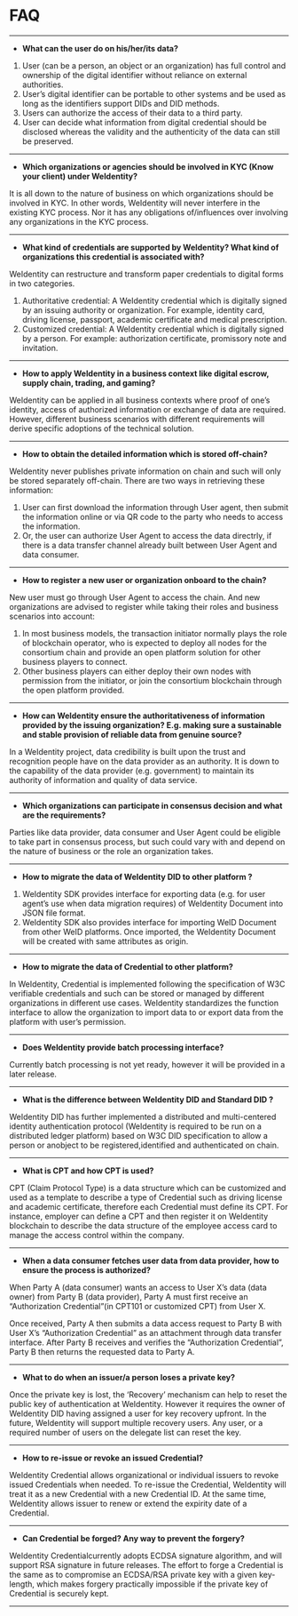# FAQ

---

- **What can the user do on his/her/its data?**

1. User (can be a person, an object or an organization) has full control and ownership of the digital identifier without reliance on external authorities.
2. User’s digital identifier can be portable to other systems and be used as long as the identifiers support DIDs and DID methods.
3. Users can authorize the access of their data to a third party.
4. User can decide what information from digital credential should be disclosed whereas the validity and the authenticity of the data can still be preserved.

---

- **Which organizations or agencies should be involved in KYC (Know your client) under WeIdentity?**

It is all down to the nature of business on which organizations should be involved in KYC.
In other words, WeIdentity will never interfere in the existing KYC process. Nor it has any obligations of/influences over involving any organizations in the KYC process.

---

- **What kind of credentials are supported by WeIdentity? What kind of organizations this credential is associated with?**

WeIdentity can restructure and transform paper credentials to  digital forms in two categories.

1. Authoritative credential: A WeIdentity credential which is digitally signed by an issuing authority or organization. For example, identity card, driving license, passport, academic certificate and medical prescription.
2. Customized credential: A WeIdentity credential which is digitally signed by a person. For example: authorization certificate, promissory note and invitation.

---

- **How to apply WeIdentity in a business context like digital escrow, supply chain, trading, and gaming?**

WeIdentity can be applied in all business contexts where proof of one’s identity, access of authorized information or exchange of data are required. However, different business scenarios with different requirements will derive specific adoptions of the technical solution.

---

- **How to obtain the detailed information which is stored off-chain?**

WeIdentity never publishes private information on chain and such will only be stored separately off-chain. There are two ways in retrieving these information:
1. User can first download the information through User agent, then submit the information online or via QR code to the party who needs to access the information.
2. Or, the user can authorize User Agent to access the data directrly, if there is a data transfer channel already built between User Agent and data consumer.

---

- **How to register a new user or organization onboard to the chain?**

New user must go through User Agent to access the chain. And new organizations are advised to register while taking their roles and business scenarios into account:
1. In most business models, the transaction initiator normally plays the role of blockchain operator, who is expected to deploy all nodes for the consortium chain and provide an open platform solution for other business players to connect.
2. Other business players can either deploy their own nodes with permission from the initiator, or join the consortium blockchain through the open platform provided.

---

- **How can WeIdentity ensure the authoritativeness of information provided by the issuing organization? E.g. making sure a sustainable and stable provision of reliable data from genuine source?**

In a WeIdentity project, data credibility is built upon the trust and recognition people have on the data provider as an authority. It is down to the capability of the data provider (e.g. government) to maintain its authority of information and quality of data service.

---

- **Which organizations can participate in consensus decision and what are the requirements?**

Parties like data provider, data consumer and User Agent could be eligible to take part in consensus process, but such could vary with and depend on the nature of business or the role an organization takes.

---

- **How to migrate the data of WeIdentity DID to other platform ?**

1. WeIdentity SDK provides interface for exporting data (e.g. for user agent’s use when data migration requires) of WeIdentity Document into JSON file format.
2. WeIdentity SDK also provides interface for importing WeID Document from other WeID platforms. Once imported, the WeIdentity Document will be created with same attributes as origin.

---

- **How to migrate the data of Credential to other platform?**

In WeIdentity, Credential is implemented following the specification of W3C verifiable credentials and such can be stored or managed by different organizations in different use cases.
WeIdentity standardizes the function interface to allow the organization to import data to or export data from the platform with user’s permission.

---

- **Does WeIdentity provide batch processing interface?**

Currently batch processing is not yet ready, however it will be provided in a later release.

---

- **What is the difference between WeIdentity DID and Standard DID ?**

WeIdentity DID has further implemented a distributed and multi-centered identity authentication protocol (WeIdentity is required to be run on a distributed ledger platform) based on W3C DID specification to allow a person or anobject to be registered,identified and authenticated on chain.

---

- **What is CPT and how CPT is used?**

CPT (Claim Protocol Type) is a data structure which can be customized and used as a template to describe a type of Credential such as driving license and academic certificate, therefore each Credential must define its CPT.
For instance, employer can define a CPT and then register it on WeIdentity blockchain to describe the data structure of the employee access card to manage the access control within the company.

---

- **When a data consumer fetches user data from data provider, how to ensure the process is authorized?**

When Party A (data consumer) wants an access to User X’s data (data owner) from Party B (data provider), Party A must first receive an “Authorization Credential”(in CPT101 or customized CPT) from User X.

Once received, Party A then submits a data access request to Party B with User X’s “Authorization Credential” as an attachment through data transfer interface. After Party B receives and verifies the “Authorization Credential”, Party B then returns the requested data to Party A.

---

- **What to do when an issuer/a person loses a private key?**

Once the private key is lost, the ‘Recovery’ mechanism can help to reset the public key of authentication at WeIdentity. However it requires the owner of WeIdentity DID having assigned a user for key recovery upfront.
In the future, WeIdentity will support multiple recovery users. Any user, or a required number of users on the delegate list can reset the key.

---

- **How to re-issue or revoke an issued Credential?**

WeIdentity Credential allows organizational or individual issuers to revoke issued Credentials when needed.
To re-issue the Credential, WeIdentity will treat it as a new Credential with a new Credential ID.
At the same time, WeIdentity allows issuer to renew or extend the expirity date of a Credential.

---

- **Can Credential be forged? Any way to prevent the forgery?**  

WeIdentity Credentialcurrently adopts ECDSA signature algorithm, and will support RSA signature in future releases. The effort to forge a Credential is the same as to compromise an ECDSA/RSA private key with a given key-length, which makes forgery practically impossible if the private key of Credential is securely kept.

---

